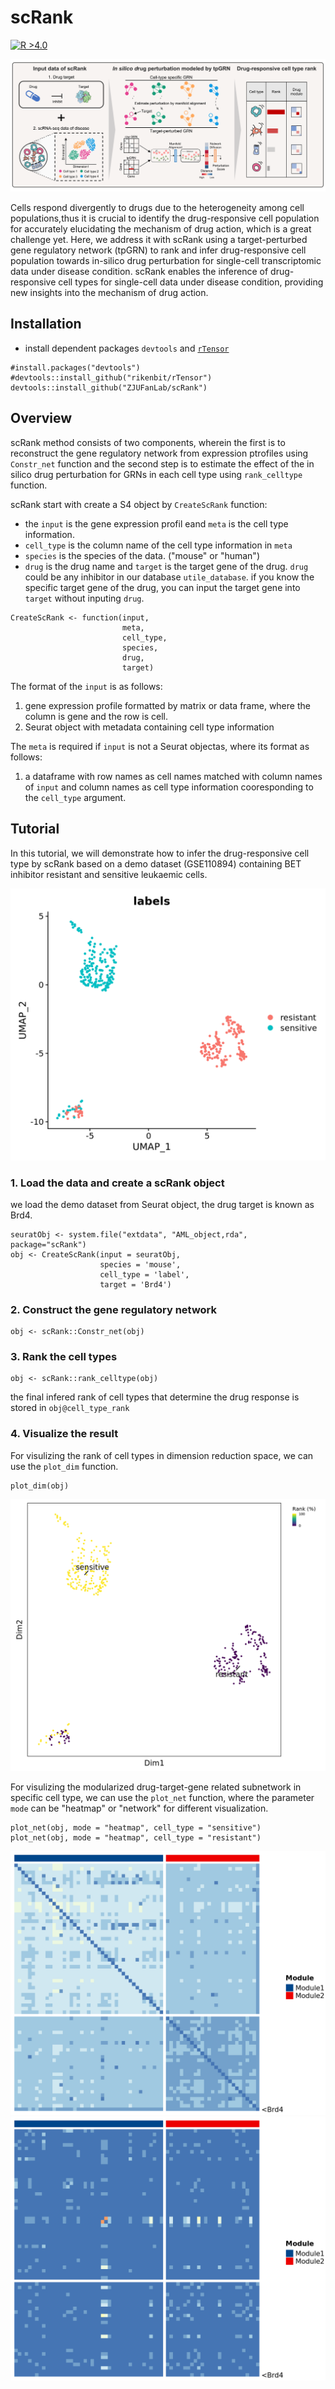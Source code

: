 # scRank
[![R >4.0](https://img.shields.io/badge/R-%3E%3D4.0-brightgreen)](https://www.r-project.org/)

<img src='https://github.com/ZJUFanLab/scRank/blob/main/img/workflow.png'>


Cells respond divergently to drugs due to the heterogeneity among cell populations,thus it is crucial to identify the drug-responsive cell population for accurately
elucidating the mechanism of drug action, which is a great challenge yet. Here, we
address it with scRank using a target-perturbed gene regulatory network (tpGRN) to rank and infer drug-responsive cell population towards in-silico drug perturbation for single-cell transcriptomic data under disease condition. scRank enables the inference of drug-responsive cell types for single-cell data under disease condition, providing new insights into the mechanism of drug action. 

## Installation
- install dependent packages `devtools` and [`rTensor`](https://github.com/rikenbit/rTensor)

```{r}
#install.packages("devtools")
#devtools::install_github("rikenbit/rTensor")
devtools::install_github("ZJUFanLab/scRank")
```

## Overview
scRank method consists of two components, wherein the first is to reconstruct the gene regulatory network from expression ptrofiles using `Constr_net` function and the second step is to estimate the effect of the in silico drug perturbation for GRNs in each cell type using `rank_celltype` function. 

scRank start with create a S4 object by `CreateScRank` function:
- the `input` is the gene expression profil eand `meta` is the cell type information. 
- `cell_type` is the column name of the cell type information in `meta` 
- `species` is the species of the data. ("mouse" or "human")
- `drug` is the drug name and `target` is the target gene of the drug. `drug` could be any inhibitor in our database `utile_database`. if you know the specific target gene of the drug, you can input the target gene into `target` without inputing `drug`.

```{r}
CreateScRank <- function(input,
                         meta,
                         cell_type,
                         species,
                         drug,
                         target)
```

The format of the `input` is as follows:
1. gene expression profile formatted by matrix or data frame, where the column is gene and the row is cell.
2. Seurat object with metadata containing cell type information

The `meta` is required if `input` is not a Seurat objectas, where its format as follows:
1. a dataframe with row names as cell names matched with column names of `input` and column names as cell type information cooresponding to the `cell_type` argument.

## Tutorial
In this tutorial, we will demonstrate how to  infer the drug-responsive cell type by scRank based on a demo dataset (GSE110894) containing BET inhibitor resistant and sensitive leukaemic cells.

<img src='https://github.com/ZJUFanLab/scRank/blob/main/img/original_data.png'>

### 1. Load the data and create a scRank object
we load the demo dataset from Seurat object, the drug target is known as Brd4.



```{r}
seuratObj <- system.file("extdata", "AML_object,rda", package="scRank")
obj <- CreateScRank(input = seuratObj,
                    species = 'mouse',
                    cell_type = 'label',
                    target = 'Brd4')
```

### 2. Construct the gene regulatory network
```{r}
obj <- scRank::Constr_net(obj)
```

### 3. Rank the cell types
```{r}
obj <- scRank::rank_celltype(obj)
```

the final infered rank of cell types that determine the drug response is stored in `obj@cell_type_rank`

### 4. Visualize the result
For visulizing the rank of cell types in dimension reduction space, we can use the `plot_dim` function.

```{r}
plot_dim(obj)
```
<img src='https://github.com/ZJUFanLab/scRank/blob/main/img/scRank_data.png'>

For visulizing the modularized drug-target-gene related subnetwork in specific cell type, we can use the `plot_net` function, where the parameter `mode` can be "heatmap" or "network" for different visualization.

```{r}
plot_net(obj, mode = "heatmap", cell_type = "sensitive")
plot_net(obj, mode = "heatmap", cell_type = "resistant")
```
<img src='https://github.com/ZJUFanLab/scRank/blob/main/img/sensitive_net.png'>
<img src='https://github.com/ZJUFanLab/scRank/blob/main/img/resistant_net.png'>

